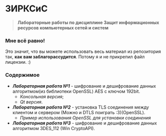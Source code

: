 ЗИРКСиС
==================
>**Лабораторные работы по дисциплине  Защит информационных ресурсов компьютерных сетей и систем**

### Мне всё равно!
Это значит, что вы можете использовать весь материал из репозитория так, **как вам заблагорассудится**. Потому я и не прикрепил файл лицензии. :)


### Содержимое
* **_Лабораторная работа №1_** - шифрование и дешифрование данных алгоритмом(из библиотеки OpenSSL) AES с ключом 192bit.
  * *Консольная версия*;
  * *Qt версия*.
* **_Лабораторная работа №2_** - установка TLS соединения между клиентом и сервером (Можно и DTLS поиграть :3)(OpenSSL).
  * *Пример использования OpenSSL для установки соединения*
* **_Лабораторная работа №3_** - шифрование и дешифрование данных алгоритмом 3DES_112 (Win CryptoAPI).
